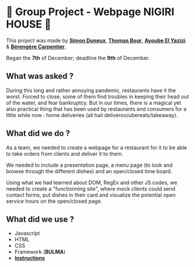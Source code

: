 
# :sushi: Group Project - Webpage NIGIRI HOUSE :sushi:

This project was made by [**Simon Doneux**](https://github.com/doneuxsimon), [**Thomas Bour**](https://github.com/ThomasBour), [**Ayoube El Yazizi**](https://github.com/ayoubelyazizi) & [**Bérengère Carpentier**](https://github.com/carpentierberengere).

Began the **7th** of December; deadline the **9th** of December.

## What was asked ? 

During this long and rather annoying pandemic, restaurants have it the worst. Forced to close, some of them find troubles in keeping their head out of the water, and fear bankruptcy. But in our times, there is a magical yet also practical thing that has been used by restaurants and consumers for a little while now : home deliveries (all hail deliveroo/ubereats/takeaway).

## What did we do ?

As a team, we needed to create a webpage for a restaurant for it to be able to take orders from clients and deliver it to them.

We needed to include a presentation page, a menu page (to look and browse through the different dishes) and an open/closed time board. 

Using what we had learned about DOM, RegEx and other JS codes, we needed to create a "functionning site", where mock clients could send contact forms, put dishes in their card and visualize the potential open service hours on the open/closed page.

## What did we use ? 

* Javascript 
* HTML
* CSS 
* Framework (**BULMA**)
* [**Instructions**](https://github.com/becodeorg/bxl-hopper-1-25/tree/master/The%20Hill/projects/3.restaurant)